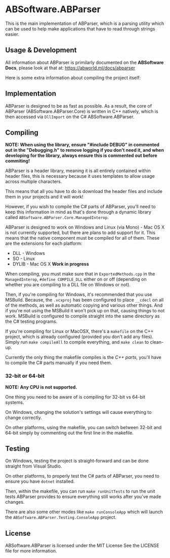 # ABSoftware.ABParser

This is the main implementation of ABParser, which is a parsing utility which can be used to help make applications that have to read through strings easier.

## Usage & Development

All information about ABParser is primilarly documented on the **ABSoftware Docs**, please look at that at: https://abworld.ml/docs/abparser

Here is some extra information about compiling the project itself:

## Implementation

ABParser is designed to be as fast as possible. As a result, the core of ABParser (ABSoftware.ABParser.Core) is written in C++ natively, which is then accessed via `DllImport` on the C# ABSoftware.ABParser.

## Compiling

**NOTE: When using the library, ensure "#include DEBUG" in commented out in the "Debugging.h" to remove logging if you don't need it, and when developing for the library, always ensure this is commented out before commiting!**

ABParser is a header library, meaning it is all entirely contained within header files, this is necessary because it uses templates to allow usage across multiple characters.

This means that all you have to do is download the header files and include them in your projects and it will work!

However, if you wish to compile the C# parts of ABParser, you'll need to keep this information in mind as that's done through a dynamic library called `ABSoftware.ABParser.Core.ManagedInterop`.

ABParser is designed to work on Windows and Linux (via Mono) - Mac OS X is not currently supported, but there are plans to add support for it. This means that the native component must be compiled for all of them. These are the extensions for each platform:

- DLL - Windows
- SO - Linux
- DYLIB - Mac OS X **Work in progress**

When compiling, you must make sure that in `ExportedMethods.cpp` in the `ManagedInterop`, `#define COMPILE_DLL` either on or off (depending on whether you are compiling to a DLL file on Windows or not).

Then, if you're compiling for Windows, it's recommended that you use MSBuild. Because, the `.vcxproj` has been configured to place `__cdecl` on all of the methods, as well as automatic copying and various other things. And if you're not using the MSBuild it won't pick up on that, causing things to not work. MSBuild is configured to compile straight into the same directory as the C# testing programs.

If you're compiling for Linux or MacOSX, there's a `makefile` on the C++ project, which is already configured (provided you don't add any files).
Simply run `make compileAll` to compile everything, and `make clean` to clean-up.

Currently the only thing the makefile compiles is the *C++ parts*, you'll have to compile the C# parts manually if you need them.

### 32-bit or 64-bit

**NOTE: Any CPU is not supported.**

One thing you need to be aware of is compiling for 32-bit vs 64-bit systems.

On Windows, changing the solution's settings will cause everything to change correctly.

On other platforms, using the makefile, you can switch between 32-bit and 64-bit simply by commenting out the first line in the makefile.

## Testing

On Windows, testing the project is straight-forward and can be done straight from Visual Studio.

On other platforms, to properly test the C# parts of ABParser, you need to ensure you have `dotnet` installed.

Then, within the makefile, you can run `make runUnitTests` to run the unit tests ABParser provides to ensure everything still works after you've made changes.

There are also some other modes like `make runConsoleApp` which will launch the `ABSoftware.ABParser.Testing.ConsoleApp` project.

## License

ABSoftware.ABParser is licensed under the MIT License
See the LICENSE file for more information.
